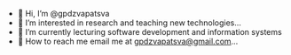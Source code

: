 - 👋 Hi, I’m @gpdzvapatsva
- 👀 I’m interested in research and teaching new technologies...
- 🌱 I’m currently lecturing software development and information systems 
- 💞️ How to reach me email me at gpdzvapatsva@gmail.com...

<!---
gpdzvapatsva/gpdzvapatsva is a ✨ special ✨ repository because its `README.md` (this file) appears on your GitHub profile.
You can click the Preview link to take a look at your changes.
--->
